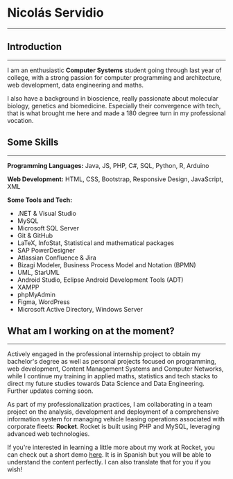 # Nicolás Servidio
---

## Introduction
---

I am an enthusiastic **Computer Systems** student going through last year of college, with a strong passion for computer programming and architecture, web development, data engineering and maths.

I also have a background in bioscience, really passionate about molecular biology, genetics and biomedicine. Especially their convergence with tech, that is what brought me here and made a 180 degree turn in my professional vocation.

## Some Skills
---

**Programming Languages:** Java, JS, PHP, C#, SQL, Python, R, Arduino

**Web Development:** HTML, CSS, Bootstrap, Responsive Design, JavaScript, XML

**Some Tools and Tech:**

- .NET & Visual Studio
- MySQL
- Microsoft SQL Server
- Git & GitHub
- LaTeX, InfoStat, Statistical and mathematical packages
- SAP PowerDesigner
- Atlassian Confluence & Jira
- Bizagi Modeler, Business Process Model and Notation (BPMN)
- UML, StarUML
- Android Studio, Eclipse Android Development Tools (ADT)
- XAMPP
- phpMyAdmin
- Figma, WordPress
- Microsoft Active Directory, Windows Server

## What am I working on at the moment?
---

Actively engaged in the professional internship project to obtain my bachelor's degree as well as personal projects focused on programming, web development, Content Management Systems and Computer Networks, while I continue my training in applied maths, statistics and tech stacks to direct my future studies towards Data Science and Data Engineering. Further updates coming soon.

As part of my professionalization practices, I am collaborating in a team project on the analysis, development and deployment of a comprehensive information system for managing vehicle leasing operations associated with corporate fleets: **Rocket**. Rocket is built using PHP and MySQL, leveraging advanced web technologies. 

If you're interested in learning a little more about my work at Rocket, you can check out a short demo [here](https://www.youtube.com/watch?v=l7q7Fa-jCQA&ab_channel=Nicol%C3%A1sServid%C3%ADo). It is in Spanish but you will be able to understand the content perfectly. I can also translate that for you if you wish!

<!--
**nicolasservidio/nicolasservidio** is a ✨ _special_ ✨ repository because its `README.md` (this file) appears on your GitHub profile.

Here are some ideas to get you started:

- 🔭 I’m currently working on ...
- 🌱 I’m currently learning ...
- 👯 I’m looking to collaborate on ...
- 🤔 I’m looking for help with ...
- 💬 Ask me about ...
- 📫 How to reach me: ...
- 😄 Pronouns: ...
- ⚡ Fun fact: ...
-->
